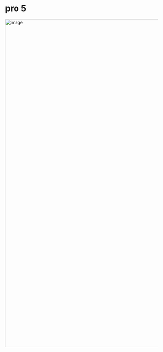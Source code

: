 <h1>pro 5 </h1>

<img width="1920" height="1080" alt="image" src="https://github.com/user-attachments/assets/484cea69-0f12-4134-bf1c-fc697fc9b4c0" />
